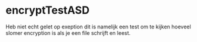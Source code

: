 # encryptTestASD
Heb niet echt gelet op exeption dit is namelijk een test om te kijken hoeveel slomer encryption is als je een file schrijft en leest.
